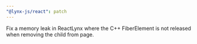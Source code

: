 ```yaml
---
"@lynx-js/react": patch
---
```


Fix a memory leak in ReactLynx where the C++ FiberElement is not released when removing the child from page.
